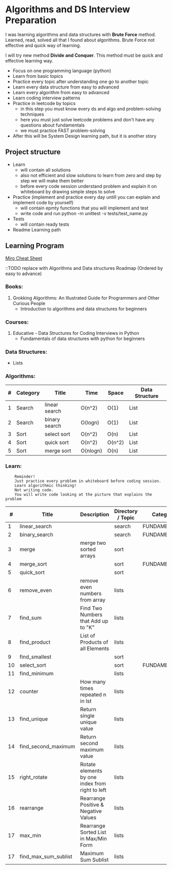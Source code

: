 # Algorithms and DS Interview Preparation

I was learning algorithms and data structures with **Brute Force** method.
Learned, read, solved all that I found about algorithms. Brute Force not effective and quick way of learning.

I will try new method **Divide and Conquer**. This method must be quick and effective learning way.

* Focus on one programming language (python)
* Learn from basic topics
* Practice every topic after understanding one go to another topic
* Learn every data structure from easy to advanced
* Learn every algorithm from easy to advanced
* Learn coding interview patterns
* Practice in leetcode by topics
  * in this step you must know every ds and algo and problem-solving techniques
  * here you must just solve leetcode problems and don't have any questions about fundamentals
  * we must practice FAST problem-solving
* After this will be System Design learning path, but it is another story

## Project structure

* Learn
  * will contain all solutions 
  * also not efficient and slow solutions to learn from zero and step by step we will make them better
  * before every code session understand problem and explain it on whiteboard by drawing simple steps to solve
* Practice (implement and practice every day untill you can explain and implement code by yourself)
  * will contain epmty functions that you will implement and test
  * write code and run python -m unittest -v tests/test_name.py
* Tests
  * will contain ready tests
* Readme Learning path

## Learning Program

[Miro Cheat Sheet](https://miro.com/app/board/uXjVPprU-bc=/)

::TODO replace with Algorithms and Data structures Roadmap (Ordered by easy to advance)

### Books:
1. Grokking Algorithms: An Illustrated Guide for Programmers and Other Curious People
   * Introduction to algorithms and data structures for beginners

### Courses:
1. Educative - Data Structures for Coding Interviews in Python
   * Fundamentals of data structures with python for beginners

### Data Structures:
* Lists

### Algorithms:

| # | Category  | Title         | Time     | Space   | Data Structure |
|---|-----------|---------------|----------|---------|----------------|
| 1 | Search    | linear search | O(n^2)   | O(1)    | List           |
| 2 | Search    | binary search | O(logn)  | O(1)    | List           |
| 3 | Sort      | select sort   | O(n^2)   | O(n)    | List           |
| 4 | Sort      | quick sort    | O(n^2)   | O(n^2)  | List           |
| 5 | Sort      | merge sort    | O(nlogn) | O(n)    | List           |

### Learn:

```
    Reminder! 
    Just practice every problem in whiteboard before coding session.
    Learn algorithmic thinking!
    Not writing code.
    You will write code looking at the picture that explains the problem
```

| #  | Title                 | Description                                     | Directory / Topic | Category      |
|----|-----------------------|-------------------------------------------------|-------------------|---------------|
| 1  | linear_search         |                                                 | search            | FUNDAMENTALS  |
| 2  | binary_search         |                                                 | search            | FUNDAMENTALS  |
| 3  | merge                 | merge two sorted arrays                         | sort              |               |
| 4  | merge_sort            |                                                 | sort              | FUNDAMENTALS  |
| 5  | quick_sort            |                                                 | sort              |               |
| 6  | remove_even           | remove even numbers from array                  | lists             |               |
| 7  | find_sum              | Find Two Numbers that Add up to "K"             | lists             |               |
| 8  | find_product          | List of Products of all Elements                | lists             |               |
| 9  | find_smallest         |                                                 | sort              |               |
| 10 | select_sort           |                                                 | sort              | FUNDAMENTALS  |
| 11 | find_minimum          |                                                 | lists             |               |
| 12 | counter               | How many times repeated n in lst                | lists             |               |
| 13 | find_unique           | Return single unique value                      | lists             |               |
| 14 | find_second_maximum   | Return second maximum value                     | lists             |               |
| 15 | right_rotate          | Rotate elements by one index from right to left | lists             |               |
| 16 | rearrange             | Rearrange Positive & Negative Values            | lists             |               |
| 17 | max_min               | Rearrange Sorted List in Max/Min Form           | lists             |               |
| 17 | find_max_sum_sublist  | Maximum Sum Sublist                             | lists             |               |